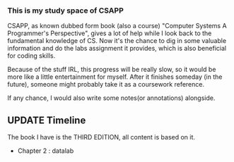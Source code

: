### This is my study space of CSAPP

CSAPP, as known dubbed form book (also a course) "Computer Systems A Programmer's Perspective", 
gives a lot of help while I look back to the fundamental knowledge of CS. 
Now it's the chance to dig in some valuable information and do the labs assignment it provides, 
which is also beneficial for coding skills.

Because of the stuff IRL, this progress will be really slow, 
so it would be more like a little entertainment for myself. 
After it finishes someday (in the future), someone might probably take it as a coursework reference.

If any chance, I would also write some notes(or annotations) alongside. 

## UPDATE Timeline

The book I have is the THIRD EDITION, all content is based on it.

* Chapter 2 : datalab
